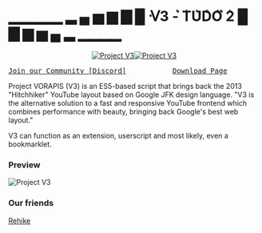# ▁▁▁▁▁ ▂ ▄ ▅ ▆ ▇ █ ᐺ3 - ͛T͛U͛D͛O͛ ͛2͛ █ ▇ ▆ ▅ ▄ ▂ ▁▁▁▁
<p align="center">
<a href="https://vorapis.pages.dev/#/">
	<img src="https://vorapis.pages.dev/product/v3/game_service/promo/LOGO_V3.png" alt="Project V3"><img src="https://vorapis.pages.dev/product/v3/game_service/promo/LOGO_V3_HQ.png" alt="Project V3"><br>
</a>
<pre>
<a href="https://vorapis.pages.dev/#/join_community">Join our Community [Discord]</a>           <a href="https://vorapis.pages.dev/#/home/download">Download Page</a>           <a href="https://vorapis.pages.dev/auto_redirect_js_revision">One-Click Install [Userscript]</a>
</pre>
</p>
Project VORAPIS (V3) is an ES5-based script that brings back the 2013 "Hitchhiker" YouTube layout based on Google JFK design language.
"V3 is the alternative solution to a fast and responsive YouTube frontend which combines performance with beauty, bringing back Google's best web layout."

V3 can function as an extension, userscript and most likely, even a bookmarklet.

### Preview

<a>
	<img src="https://vorapis.pages.dev/product/v3/game_service/promo/obt/3.png" alt="Project V3">
</a>

### Our friends

[Rehike](https://github.com/Rehike/Rehike)